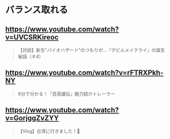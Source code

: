 # バランス取れる

## https://www.youtube.com/watch?v=UVCSRKireoc

> 【対談】新生"バイオハザード"のつもりが…『デビルメイクライ』の誕生秘話（＃4）

## https://www.youtube.com/watch?v=rFTRXPkh-NY

> 6分で分かる！『百英雄伝』魅力紹介トレーラー

## https://www.youtube.com/watch?v=GorjggZvZYY

> 【Vlog】台湾に行きました！🍍 

